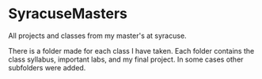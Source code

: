 # SyracuseMasters
All projects and classes from my master's at syracuse.

There is a folder made for each class I have taken. Each folder contains the class syllabus, important labs, and my final project. In some cases other subfolders were added.
